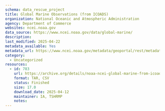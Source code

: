 ```yaml
---
schema: data_rescue_project 
title: Global Marine Observations (from ICOADS)
organization: National Oceanic and Atmospheric Administration
agency: Department of Commerce
websites: ncei.noaa.gov
data_source: https://www.ncei.noaa.gov/data/global-marine/
description: 
last_modified: 2025-04-22
metadata_available: Yes
metadata_url: https://www.ncei.noaa.gov/metadata/geoportal/rest/metadata/item/gov.noaa.ncdc%3AC00606/html#
category:
  - Uncategorized
resources:
  - id: 783
    url: https://archive.org/details/noaa-ncei-global-marine-from-icoads-2025-04-22
    format: TAR, CSV
    status: Finished
    size: 17.0
    download_date: 2025-04-12
    maintainer: IA, TSHRMP
    notes: 
---
```


